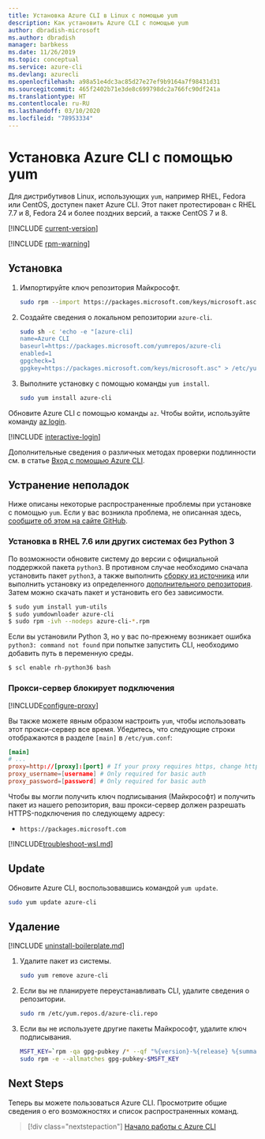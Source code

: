 ```yaml
---
title: Установка Azure CLI в Linux с помощью yum
description: Как установить Azure CLI с помощью yum
author: dbradish-microsoft
ms.author: dbradish
manager: barbkess
ms.date: 11/26/2019
ms.topic: conceptual
ms.service: azure-cli
ms.devlang: azurecli
ms.openlocfilehash: a98a51e4dc3ac85d27e27ef9b9164a7f98431d31
ms.sourcegitcommit: 465f2402b71e3de8c699798dc2a766fc90df241a
ms.translationtype: HT
ms.contentlocale: ru-RU
ms.lasthandoff: 03/10/2020
ms.locfileid: "78953334"
---
```

# <a name="install-azure-cli-with-yum"></a>Установка Azure CLI с помощью yum

Для дистрибутивов Linux, использующих `yum`, например RHEL, Fedora или CentOS, доступен пакет Azure CLI. Этот пакет протестирован с RHEL 7.7 и 8, Fedora 24 и более поздних версий, а также CentOS 7 и 8.

[!INCLUDE [current-version](includes/current-version.md)]

[!INCLUDE [rpm-warning](includes/rpm-warning.md)]

## <a name="install"></a>Установка

1. Импортируйте ключ репозитория Майкрософт.

   ```bash
   sudo rpm --import https://packages.microsoft.com/keys/microsoft.asc
   ```

2. Создайте сведения о локальном репозитории `azure-cli`.

   ```bash
   sudo sh -c 'echo -e "[azure-cli]
   name=Azure CLI
   baseurl=https://packages.microsoft.com/yumrepos/azure-cli
   enabled=1
   gpgcheck=1
   gpgkey=https://packages.microsoft.com/keys/microsoft.asc" > /etc/yum.repos.d/azure-cli.repo'
   ```

3. Выполните установку с помощью команды `yum install`.

   ```bash
   sudo yum install azure-cli
   ```

Обновите Azure CLI с помощью команды `az`. Чтобы войти, используйте команду [az login](/cli/azure/reference-index#az-login).

[!INCLUDE [interactive-login](includes/interactive-login.md)]

Дополнительные сведения о различных методах проверки подлинности см. в статье [Вход с помощью Azure CLI](authenticate-azure-cli.md).

## <a name="troubleshooting"></a>Устранение неполадок

Ниже описаны некоторые распространенные проблемы при установке с помощью `yum`. Если у вас возникла проблема, не описанная здесь, [сообщите об этом на сайте GitHub](https://github.com/Azure/azure-cli/issues).

### <a name="install-on-rhel-76-or-other-systems-without-python-3"></a>Установка в RHEL 7.6 или других системах без Python 3

По возможности обновите систему до версии с официальной поддержкой пакета `python3`. В противном случае необходимо сначала установить пакет `python3`, а также выполнить [сборку из источника](https://github.com/linux-on-ibm-z/docs/wiki/Building-Python-3.6.x) или выполнить установку из определенного [дополнительного репозитория](https://developers.redhat.com/blog/2018/08/13/install-python3-rhel/). Затем можно скачать пакет и установить его без зависимости.
```bash
$ sudo yum install yum-utils
$ sudo yumdownloader azure-cli
$ sudo rpm -ivh --nodeps azure-cli-*.rpm
```

Если вы установили Python 3, но у вас по-прежнему возникает ошибка `python3: command not found` при попытке запустить CLI, необходимо добавить путь в переменную среды.
```bash
$ scl enable rh-python36 bash
```

### <a name="proxy-blocks-connection"></a>Прокси-сервер блокирует подключения

[!INCLUDE[configure-proxy](includes/configure-proxy.md)]

Вы также можете явным образом настроить `yum`, чтобы использовать этот прокси-сервер все время. Убедитесь, что следующие строки отображаются в разделе `[main]` в `/etc/yum.conf`:

```yum.conf
[main]
# ...
proxy=http://[proxy]:[port] # If your proxy requires https, change http->https
proxy_username=[username] # Only required for basic auth
proxy_password=[password] # Only required for basic auth
```

Чтобы вы могли получить ключ подписывания (Майкрософт) и получить пакет из нашего репозитория, ваш прокси-сервер должен разрешать HTTPS-подключения по следующему адресу:

* `https://packages.microsoft.com`

[!INCLUDE[troubleshoot-wsl.md](includes/troubleshoot-wsl.md)]

## <a name="update"></a>Update

Обновите Azure CLI, воспользовавшись командой `yum update`.

```bash
sudo yum update azure-cli
```

## <a name="uninstall"></a>Удаление

[!INCLUDE [uninstall-boilerplate.md](includes/uninstall-boilerplate.md)]

1. Удалите пакет из системы.

   ```bash
   sudo yum remove azure-cli
   ```

2. Если вы не планируете переустанавливать CLI, удалите сведения о репозитории.

   ```bash
   sudo rm /etc/yum.repos.d/azure-cli.repo
   ```

3. Если вы не используете другие пакеты Майкрософт, удалите ключ подписывания.

   ```bash
   MSFT_KEY=`rpm -qa gpg-pubkey /* --qf "%{version}-%{release} %{summary}\n" | grep Microsoft | awk '{print $1}'`
   sudo rpm -e --allmatches gpg-pubkey-$MSFT_KEY
   ```

## <a name="next-steps"></a>Next Steps

Теперь вы можете пользоваться Azure CLI. Просмотрите общие сведения о его возможностях и список распространенных команд.

> [!div class="nextstepaction"]
> [Начало работы с Azure CLI](get-started-with-azure-cli.md)
